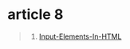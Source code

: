 # article 8

> 1. [Input-Elements-In-HTML](https://vishalkatkar.hashnode.dev/input-elements-in-html)